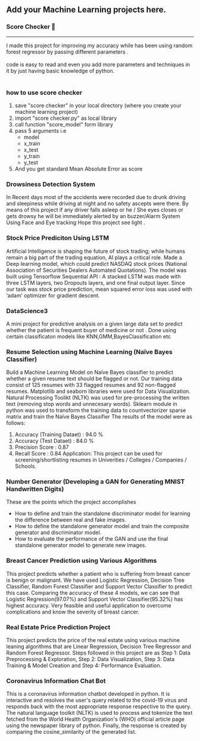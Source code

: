 ## Add your Machine Learning projects here.

<h3><b>Score Checker 📝</b></h3><hr>
I made this project for improving my accuracy while has been using random forest regressor
by passing different parameters .<br><br>
code is
easy to read and even you add more parameters and techniques in it by just having basic knowledge of python.
<br><br>
<h3>how to use score checker</h3>
<ol>
 <li>save "score checker" in your local directory (where you create your machine learning project)</li>
 <Li> import "score checker.py" as local library</li>
 <li>call function "score_model" form library</li>
 <li> pass 5 arguments i.e
  <ul>
   <li>model</li><li>x_train</li><li>x_test</li><li>y_train</li><li>y_test</li></ul>
 <li> And you get standard Mean Absolute Error as score</li>
  </ol>

<b><h3>Drowsiness Detection System</h3></b>

In Recent days most of the accidents were recorded due to drunk driving and sleepiness while driving at night and no safety ascepts were there.
By means of this project if any driver falls asleep or he / She eyes closes or gets drowsy he will be immediately alerted by an buzzer/Alarm System Using Face and Eye tracking
Hope this project see light .

<b><h3>Stock Price Prediciton Using LSTM</h3></b>

Artificial Intelligence is shaping the future of stock trading; while humans remain a big part of the trading equation, AI plays a critical role.
Made a Deep learning model, which could predict NASDAQ stock prices (National Association of Securities Dealers Automated Quotations).
The model was built using Tensorflow Sequential API :
A stacked LSTM was made with three LSTM layers, two Dropouts layers, and one final output layer.
Since our task was stock price prediction, mean squared error loss was used with ‘adam’ optimizer for gradient descent.


<b><h3>DataScience3</h3></b>

A mini project for predictive analysis on a given large data set to predict whether the patient is frequent buyer of medicine or not . Done using certain classificaton models like KNN,GMM,BayesClassification etc

<b><h3>Resume Selection using Machine Learning (Naïve Bayes Classifier)</h3></b>

Build a Machine Learning Model on Naïve Bayes classifier to predict whether a given resume text should be flagged or not. Our training data consist of 125 resumes with 33 flagged resumes and 92 non-flagged resumes. Matplotlib and seaborn libraries were used for Data Visualization. Natural Processing Toolikt (NLTK) was used for pre-processing the written text (removing stop words and unnecesary words). Sklearn module in python was used to transform the training data to countvectorizer sparse matrix and train the Naïve Bayes Classifier
The results of the model were as follows:
1) Accuracy (Training Dataet) : 94.0 %
2) Accuracy (Test Dataet) : 84.0 %
3) Precision Score : 0.87
4) Recall Score : 0.84
Application: This project can be used for screening/shortlisting resumes in Univerities / Colleges / Companies / Schools.



<b><h3> Number Generator (Developing a GAN for Generating MNIST Handwritten Digits) </h3></b>

These are the points which the project accomplishes

- How to define and train the standalone discriminator model for learning the difference between real and fake images.
- How to define the standalone generator model and train the composite generator and discriminator model.
- How to evaluate the performance of the GAN and use the final standalone generator model to generate new images.

<b><h3>Breast Cancer Prediction using Various Algorithms</h3></b>

This project predicts whether a patient who is suffering from breast cancer is benign or malignant. We have used Logistic Regression, Decision Tree Classifier, Random Forest Classifier and Support Vector Classifier to predict this case. Comparing the accuracy of these 4 models, we can see that Logistic Regression(97.07%) and Support Vector Classifier(95.32%) has highest accuracy. Very feasible and useful application to overcome complications and know the severity of breast cancer.


<b><h3>Real Estate Price Prediction Project</h3></b>

This project predicts the price of the real estate using various machine leaning algorithms that are Linear Regression, Decision Tree Regressor
and Random Forest Regressor. Steps followed in this project are as Step 1: Data Preprocessing & Exploration, Step 2: Data Visualization,
Step 3: Data Training & Model Creation and Step 4: Performance Evaluation.


<b><h3>Coronavirus Information Chat Bot</h3></b>

This is a coronavirus information chatbot developed in python. It is interactive and resolves the user's query related to the covid-19 virus and responds back with the most appropriate response respective to the query. The natural language toolkit (NLTK) is used to process and tokenize the text fetched from the World Health Organization's (WHO) official article page using the newspaper library of python. Finally, the response is created by comparing the cosine_similarity of the generated list. 